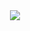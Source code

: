 <div align=center>
<img src="https://i.pinimg.com/originals/ba/3e/74/ba3e74fca9813417524309b7d89c5f2f.gif" />
</div>
